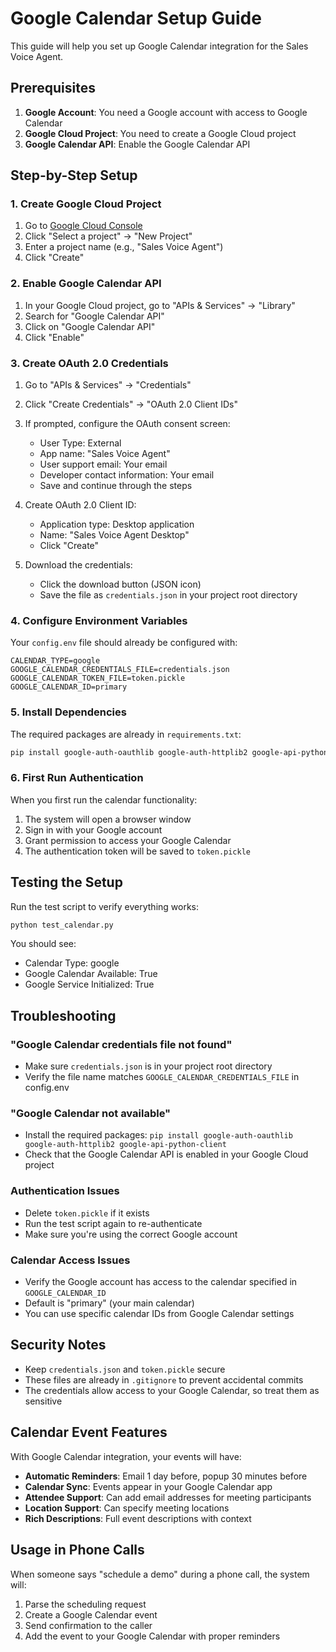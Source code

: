 # Google Calendar Setup Guide

This guide will help you set up Google Calendar integration for the Sales Voice Agent.

## Prerequisites

1. **Google Account**: You need a Google account with access to Google Calendar
2. **Google Cloud Project**: You need to create a Google Cloud project
3. **Google Calendar API**: Enable the Google Calendar API

## Step-by-Step Setup

### 1. Create Google Cloud Project

1. Go to [Google Cloud Console](https://console.cloud.google.com/)
2. Click "Select a project" → "New Project"
3. Enter a project name (e.g., "Sales Voice Agent")
4. Click "Create"

### 2. Enable Google Calendar API

1. In your Google Cloud project, go to "APIs & Services" → "Library"
2. Search for "Google Calendar API"
3. Click on "Google Calendar API"
4. Click "Enable"

### 3. Create OAuth 2.0 Credentials

1. Go to "APIs & Services" → "Credentials"
2. Click "Create Credentials" → "OAuth 2.0 Client IDs"
3. If prompted, configure the OAuth consent screen:
   - User Type: External
   - App name: "Sales Voice Agent"
   - User support email: Your email
   - Developer contact information: Your email
   - Save and continue through the steps

4. Create OAuth 2.0 Client ID:
   - Application type: Desktop application
   - Name: "Sales Voice Agent Desktop"
   - Click "Create"

5. Download the credentials:
   - Click the download button (JSON icon)
   - Save the file as `credentials.json` in your project root directory

### 4. Configure Environment Variables

Your `config.env` file should already be configured with:

```env
CALENDAR_TYPE=google
GOOGLE_CALENDAR_CREDENTIALS_FILE=credentials.json
GOOGLE_CALENDAR_TOKEN_FILE=token.pickle
GOOGLE_CALENDAR_ID=primary
```

### 5. Install Dependencies

The required packages are already in `requirements.txt`:

```bash
pip install google-auth-oauthlib google-auth-httplib2 google-api-python-client
```

### 6. First Run Authentication

When you first run the calendar functionality:

1. The system will open a browser window
2. Sign in with your Google account
3. Grant permission to access your Google Calendar
4. The authentication token will be saved to `token.pickle`

## Testing the Setup

Run the test script to verify everything works:

```bash
python test_calendar.py
```

You should see:
- Calendar Type: google
- Google Calendar Available: True
- Google Service Initialized: True

## Troubleshooting

### "Google Calendar credentials file not found"

- Make sure `credentials.json` is in your project root directory
- Verify the file name matches `GOOGLE_CALENDAR_CREDENTIALS_FILE` in config.env

### "Google Calendar not available"

- Install the required packages: `pip install google-auth-oauthlib google-auth-httplib2 google-api-python-client`
- Check that the Google Calendar API is enabled in your Google Cloud project

### Authentication Issues

- Delete `token.pickle` if it exists
- Run the test script again to re-authenticate
- Make sure you're using the correct Google account

### Calendar Access Issues

- Verify the Google account has access to the calendar specified in `GOOGLE_CALENDAR_ID`
- Default is "primary" (your main calendar)
- You can use specific calendar IDs from Google Calendar settings

## Security Notes

- Keep `credentials.json` and `token.pickle` secure
- These files are already in `.gitignore` to prevent accidental commits
- The credentials allow access to your Google Calendar, so treat them as sensitive

## Calendar Event Features

With Google Calendar integration, your events will have:

- **Automatic Reminders**: Email 1 day before, popup 30 minutes before
- **Calendar Sync**: Events appear in your Google Calendar app
- **Attendee Support**: Can add email addresses for meeting participants
- **Location Support**: Can specify meeting locations
- **Rich Descriptions**: Full event descriptions with context

## Usage in Phone Calls

When someone says "schedule a demo" during a phone call, the system will:

1. Parse the scheduling request
2. Create a Google Calendar event
3. Send confirmation to the caller
4. Add the event to your Google Calendar with proper reminders 